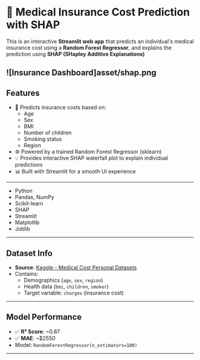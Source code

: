 # 🏥 Medical Insurance Cost Prediction with SHAP

This is an interactive **Streamlit web app** that predicts an individual's medical insurance cost using a **Random Forest Regressor**, and explains the prediction using **SHAP (SHapley Additive Explanations)**


![Insurance Dashboard]asset/shap.png
---

##  Features

- 🔢 Predicts insurance costs based on:
  - Age
  - Sex
  - BMI
  - Number of children
  - Smoking status
  - Region
- ⚙️ Powered by a trained Random Forest Regressor (sklearn)
- 💡 Provides interactive SHAP waterfall plot to explain individual predictions
- 📊 Built with Streamlit for a smooth UI experience

---

- Python
- Pandas, NumPy
- Scikit-learn
- SHAP
- Streamlit
- Matplotlib
- Joblib

---

##  Dataset Info

- **Source**: [Kaggle - Medical Cost Personal Datasets](https://www.kaggle.com/datasets/mirichoi0218/insurance)
- Contains:
  - Demographics (`age`, `sex`, `region`)
  - Health data (`bmi`, `children`, `smoker`)
  - Target variable: `charges` (insurance cost)

---

##  Model Performance

- ✅ **R² Score**: ~0.87
- ✅ **MAE**: ~$2550
- Model: `RandomForestRegressor(n_estimators=100)`

---

